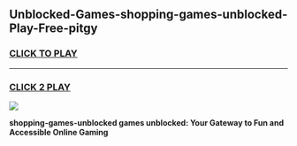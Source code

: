 
## Unblocked-Games-shopping-games-unblocked-Play-Free-pitgy
<h3>
<a href="https://premium76.site?title=shopping-games-unblocked&ref=22A">CLICK TO PLAY</a></h3>
<hr>

<h3>
<a href="https://premium76.site?title=shopping-games-unblocked&ref=22A">CLICK 2 PLAY</a>
  
</h3>

<a href="https://premium76.site?title=shopping-games-unblocked&ref=22A"><img src="https://clearcache.store/games.png"></a>


**shopping-games-unblocked games unblocked: Your Gateway to Fun and Accessible Online Gaming**
